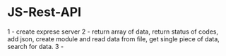 # JS-Rest-API


1 - create exprese server
2 - return array of data, return status of codes, add json, create module and read data from file, get single piece of data, search for data.
3 - 